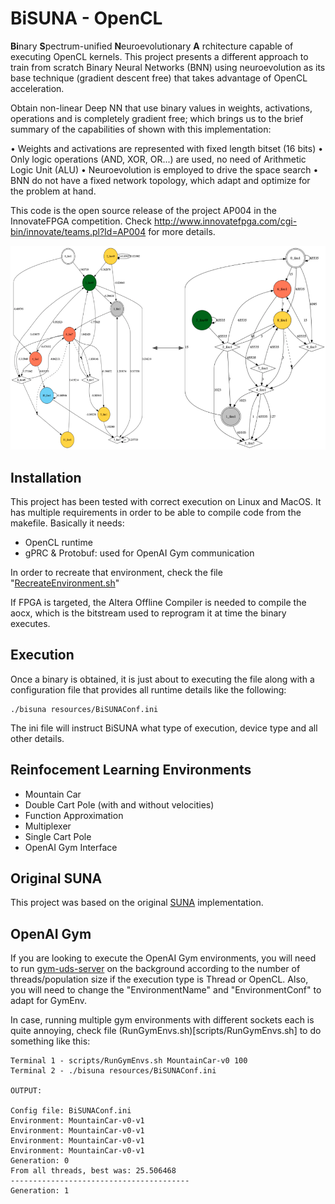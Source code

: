 # BiSUNA - OpenCL

**Bi**nary **S**pectrum-unified **N**euroevolutionary **A** rchitecture capable of executing OpenCL
kernels. This project presents a different approach to train from scratch
Binary Neural Networks (BNN) using neuroevolution as its base technique (gradient
descent free) that takes advantage of OpenCL acceleration.

Obtain non-linear Deep NN that use binary values in weights, activations, operations
and is completely gradient free; which brings us to the brief summary of the
capabilities of shown with this implementation:

• Weights and activations are represented with fixed length bitset (16 bits)
• Only logic operations (AND, XOR, OR...) are used, no need of Arithmetic Logic Unit (ALU)
• Neuroevolution is employed to drive the space search
• BNN do not have a fixed network topology, which adapt and optimize for the problem at hand.

This code is the open source release of the project AP004 in the InnovateFPGA
competition. Check http://www.innovatefpga.com/cgi-bin/innovate/teams.pl?Id=AP004
for more details.

![Float - Binary neural network](resources/Float-BinaryNetwork.png)

## Installation

This project has been tested with correct execution on Linux and MacOS. It has multiple
requirements in order to be able to compile code from the makefile. Basically it needs:

- OpenCL runtime
- gPRC & Protobuf: used for OpenAI Gym communication

In order to recreate that environment, check the file "[RecreateEnvironment.sh](scripts/RecreateEnvironment.sh)"

If FPGA is targeted, the Altera Offline Compiler is needed to compile the aocx, which is
the bitstream used to reprogram it at time the binary executes.

## Execution

Once a binary is obtained, it is just about to executing the file along with a configuration
file that provides all runtime details like the following:

```
./bisuna resources/BiSUNAConf.ini
```

The ini file will instruct BiSUNA what type of execution, device type and all other details.

## Reinfocement Learning Environments

- Mountain Car
- Double Cart Pole (with and without velocities)
- Function Approximation
- Multiplexer
- Single Cart Pole
- OpenAI Gym Interface


## Original SUNA
This project was based on the original [SUNA](https://github.com/zweifel/Physis-Shard) implementation.


## OpenAI Gym

If you are looking to execute the OpenAI Gym environments, you will need to run [gym-uds-server](https://github.com/rval735/gym-uds-api)
on the background according to the number of threads/population size if the execution type is Thread
or OpenCL. Also, you will need to change the "EnvironmentName" and "EnvironmentConf" to adapt for GymEnv.

In case, running multiple gym environments with different sockets each is quite annoying, check file
(RunGymEnvs.sh)[scripts/RunGymEnvs.sh] to do something like this:

```
Terminal 1 - scripts/RunGymEnvs.sh MountainCar-v0 100
Terminal 2 - ./bisuna resources/BiSUNAConf.ini

OUTPUT:

Config file: BiSUNAConf.ini
Environment: MountainCar-v0-v1
Environment: MountainCar-v0-v1
Environment: MountainCar-v0-v1
Environment: MountainCar-v0-v1
Generation: 0
From all threads, best was: 25.506468
----------------------------------------
Generation: 1

```

